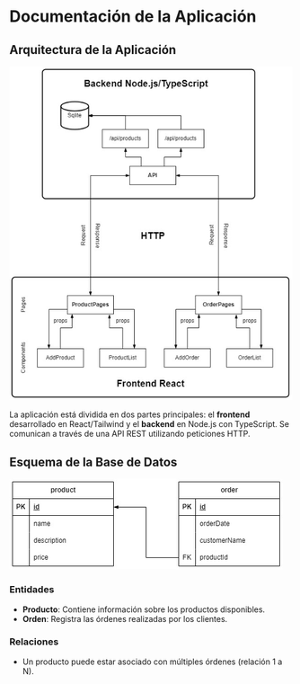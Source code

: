 # Documentación de la Aplicación

## Arquitectura de la Aplicación

![Diagrama de Arquitectura](./img/Arquitectura.jpg)

La aplicación está dividida en dos partes principales: el **frontend** desarrollado en React/Tailwind y el **backend** en Node.js con TypeScript. Se comunican a través de una API REST utilizando peticiones HTTP.

## Esquema de la Base de Datos

![Diagrama ER](./img/MER.jpg)

### Entidades

- **Producto**: Contiene información sobre los productos disponibles.
- **Orden**: Registra las órdenes realizadas por los clientes.

### Relaciones

- Un producto puede estar asociado con múltiples órdenes (relación 1 a N).